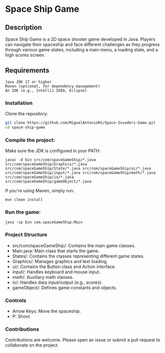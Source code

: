 # Space Ship Game

## Description
 
Space Ship Game is a 2D space shooter game developed in Java. Players can navigate their spaceship and face different challenges as they progress through various game states, including a main menu, a loading state, and a high scores screen.
 
## Requirements
 
    Java JDK 17 or higher
    Maven (optional, for dependency management) 
    An IDE (e.g., IntelliJ IDEA, Eclipse)
 
### Installation 
    
  Clone the repository: 
```bash    
git clone https://github.com/MiguelAntonioRS/Space-Invaders-Game.git
cd space-ship-game 
```
### Compile the project:
 
Make sure the JDK is configured in your PATH. 
```
javac -d bin src/com/spaceGameShip/*.java src/com/spaceGameShip/Graphics/*.java src/com/spaceGameShip/State/*.java src/com/spaceGameShip/ui/*.java src/com/spaceGameShip/input/*.java src/com/spaceGameShip/math/*.java src/com/spaceGameShip/io/*.java src/com/spaceGameShip/gameObject/*.java
```
If you're using Maven, simply run:
```
mvn clean install
```

### Run the game:
```
java -cp bin com.spaceGameShip.Main
```

### Project Structure

* src/com/spaceGameShip/: Contains the main game classes.
* Main.java: Main class that starts the game.
* States/: Contains the classes representing different game states.
* Graphics/: Manages graphics and text loading.
* ui/: Contains the Button class and Action interface.
* input/: Handles keyboard and mouse input.
* math/: Auxiliary math classes.
* io/: Handles data input/output (e.g., scores).
* gameObject/: Defines game constants and objects.

### Controls

 * Arrow Keys: Move the spaceship.
 * P: Shoot.

### Contributions

Contributions are welcome. Please open an issue or submit a pull request to collaborate on the project.
